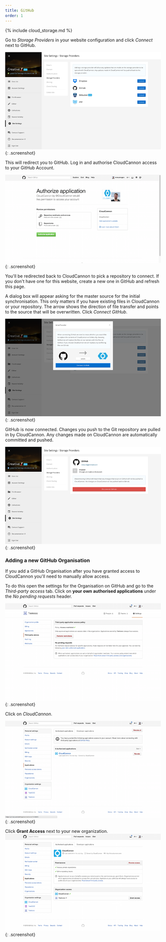 ```yaml
---
title: GitHub
order: 1
---
```

{% include cloud_storage.md %}

Go to *Storage Providers* in your website configuration and click *Connect* next to GitHub.

![Storage Providers](/img/cloud_storage/github/1.png){: .screenshot}

This will redirect you to GitHub. Log in and authorise CloudCannon access to your GitHub Account.

![GitHub](/img/cloud_storage/github/2.png){: .screenshot}

You'll be redirected back to CloudCannon to pick a repository to connect. If you don't have one for this website, create a new one in GitHub and refresh this page.

A dialog box will appear asking for the master source for the initial synchronisation. This only matters if you have existing files in CloudCannon or your repository. The arrow shows the direction of file transfer and points to the source that will be overwritten. Click *Connect GitHub*.

![Inital Transfer](/img/cloud_storage/github/5.png){: .screenshot}

GitHub is now connected. Changes you push to the Git repository are pulled in by CloudCannon. Any changes made on CloudCannon are automatically committed and pushed.

![Inital Transfer](/img/cloud_storage/github/6.png){: .screenshot}

### Adding a new GitHub Organisation

If you add a GitHub Organisation after you have granted access to CloudCannon you'll need to manually allow access.

To do this open the settings for the Organisation on GitHub and go to the *Third-party access* tab. Click on **your own authorised applications** under the *No pending requests* header.

![Inital Transfer](/img/cloud_storage/github/7.png){: .screenshot}

Click on *CloudCannon*.

![Inital Transfer](/img/cloud_storage/github/8.png){: .screenshot}

Click **Grant Access** next to your new organization.
![Inital Transfer](/img/cloud_storage/github/9.png){: .screenshot}
